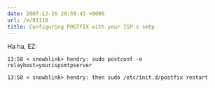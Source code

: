 ```yaml
---
date: 2007-12-26 20:59:43 +0000
url: /e/01118
title: Configuring POSTFIX with your ISP's smtp
---
```


Ha ha, EZ:

	13:58 < snowblink> hendry: sudo postconf -e relayhost=yourispsmtpserver

	13:58 < snowblink> hendry: then sudo /etc/init.d/postfix restart
